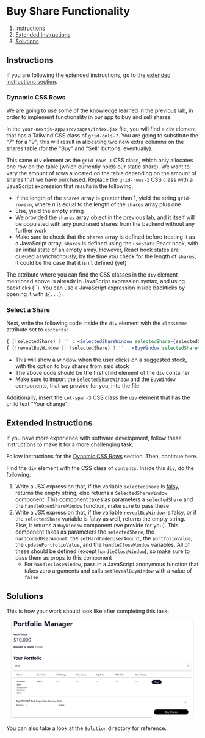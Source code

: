 # Buy Share Functionality
1. [Instructions](#instructions)
2. [Extended Instructions](#extended-instructions)
3. [Solutions](#solutions)

## Instructions

If you are following the extended instructions, go to the [extended instructions section](#extended-instructions).

### Dynamic CSS Rows

We are going to use some of the knowledge learned in the previous lab, in order to implement functionality in our app to buy and sell shares.

In the `your-nextjs-app/src/pages/index.jsx` file, you will find a `div` element that has a Tailwind CSS class of `grid-cols-7`. You are going to substitute the "7" for a "9"; this will result in allocating two new extra columns on the shares table (for the "Buy" and "Sell" buttons, eventually).

This same `div` element as the `grid-rows-1` CSS class, which only allocates one row on the table (which currently holds our static share). We want to vary the amount of rows allocated on the table depending on the amount of shares that we have purchased. Replace the `grid-rows-1` CSS class with a JavaScript expression that results in the following:
* If the length of the `shares` array is greater than 1, yield the string `grid-rows-n`, where *n* is equal to the length of the `shares` array plus one
* Else, yield the empty string
* We provided the `shares` array object in the previous lab, and it itself will be populated with any purchased shares from the backend without any further work
* Make sure to check that the `shares` array is defined before treating it as a JavaScript array. `shares` is defined using the `useState` React hook, with an initial state of an empty array. However, React hook states are queued asynchronously; by the time you check for the length of `shares`, it could be the case that it isn't defined (yet)

The attribute where you can find the CSS classes in the `div` element mentioned above is already in JavaScript expression syntax, and using backticks (\`\`). You can use a JavaScript expression inside backticks by opening it with `${...}`.

### Select a Share

Next, write the following code inside the `div` element with the `className` attribute set to `contents`:
```jsx
{ (!selectedShare) ? '' : <SelectedShareWindow selectedShare={selectedShare} handleOpenSelectedShareWindow={handleOpenSelectedShareWindow} /> }
{ (!revealBuyWindow || !selectedShare) ? '' : <BuyWindow selectedShare={selectedShare} hardCodedUserAmount={hardCodedUserAmount} setHardCodedUserAmount={setHardCodedUserAmount} portfolioValue={hardCodedPortfolioValue} updatePortfolioValue={updatePortfolioValue} handleCloseWindow={() => setRevealBuyWindow(false)} /> }
```
* This will show a window when the user clicks on a suggested stock, with the option to buy shares from said stock
* The above code should be the first child element of the `div` container
* Make sure to import the `SelectedShareWindow` and the `BuyWindow` components, that we provide for you, into the file

Additionally, insert the `col-span-3` CSS class the `div` element that has the child text "Your change".

## Extended Instructions

If you have more experience with software development, follow these instructions to make it for a more challenging task.

Follow instructions for the [Dynamic CSS Rows](#dynamic-css-rows) section. Then, continue here.

Find the `div` element with the CSS class of `contents`. Inside this `div`, do the following:
1. Write a JSX expression that, if the variable `selectedShare` is [falsy](https://developer.mozilla.org/en-US/docs/Glossary/Falsy), returns the empty string, else returns a `SelectedShareWindow` component. This component takes as parameters a `selectedShare` and the `handleOpenShareWindow` function, make sure to pass these
2. Write a JSX expression that, if the variable `revealBuyWindow` is falsy, or if the `selectedShare` variable is falsy as well, returns the empty string. Else, it returns a `BuyWindow` component (we provide for you). This component takes as parameters the `selectedShare`, the `hardCodedUserAmount`, the `setHardCodedUserAmount`, the `portfolioValue`, the `updatePortfolioValue`, and the `handleCloseWindow` variables. All of these should be defined (except `handleCloseWindow`), so make sure to pass them as props to this component
    * For `handleCloseWindow`, pass in a JavaScript anonymous function that takes zero arguments and calls `setRevealBuyWindow` with a value of `false`

## Solutions
This is how your work should look like after completing this task:

![Solution Picture Lab 3](./Solution-Picture-Lab-3.png)

You can also take a look at the `Solution` directory for reference.
